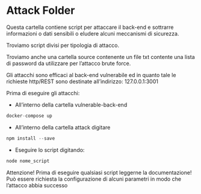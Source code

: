 # Attack Folder

Questa cartella contiene script per attaccare il back-end e sottrarre informazioni o dati sensibili o eludere alcuni meccanismi di sicurezza.

Troviamo script divisi per tipologia di attacco.

Troviamo anche una cartella source contenente un file txt contente una lista di password da utilizzare per l’attacco brute force.

Gli attacchi sono efficaci al back-end vulnerabile ed in quanto tale le richieste http/REST sono destinate all’indirizzo: 127.0.0.1:3001

Prima di eseguire gli attacchi:

- All’interno della cartella vulnerable-back-end

```jsx
docker-compose up
```

- All’interno della cartella attack digitare

```jsx
npm install --save
```

- Eseguire lo script digitando:

```jsx
node nome_script
```

Attenzione! Prima di eseguire qualsiasi script leggerne la documentazione! Può essere richiesta la configurazione di alcuni parametri in modo che l’attacco abbia successo
